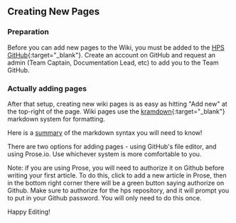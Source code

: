 ## Creating New Pages

### Preparation
Before you can add new pages to the Wiki, you must be added to the [HPS GitHub](https://github.com/hps-ucsd-2020){:target="_blank"}. Create an account on GitHub and request an admin (Team Captain, Documentation Lead, etc) to add you to the Team GitHub.

### Actually adding pages
After that setup, creating new wiki pages is as easy as hitting "Add new" at the top-right of the page. Wiki pages use the [kramdown](https://kramdown.gettalong.org/quickref.html){:target="_blank"} markdown system for formatting.

Here is a [summary](wiki/markdown-basics.md) of the markdown syntax you will need to know! 

There are two options for adding pages - using GitHub's file editor, and using Prose.io. Use whichever system is more comfortable to you.

Note: if you are using Prose, you will need to authorize it on Github before writing your first article. To do this, click to add a new article in Prose, then in the bottom right corner there will be a green button saying authorize on Github. Make sure to authorize for the hps repository, and it will prompt you to put in your Github password. You will only need to do this once.

Happy Editing!
